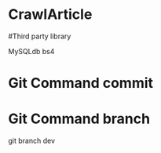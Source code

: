 # CrawlArticle

#Third party library

MySQLdb
bs4


# Git Command  commit





# Git Command branch
git branch dev





